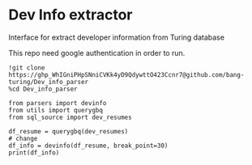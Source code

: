 # Dev Info extractor
Interface for extract developer information from Turing database

This repo need google authentication in order to run. 
```
!git clone https://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@github.com/bang-turing/Dev_info_parser
%cd Dev_info_parser

from parsers import devinfo
from utils import querygbq
from sql_source import dev_resumes

df_resume = querygbq(dev_resumes)
# change
df_info = devinfo(df_resume, break_point=30)
print(df_info)
```
